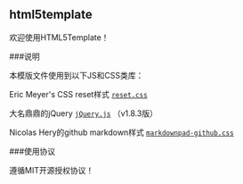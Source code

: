 html5template
----

欢迎使用HTML5Template！

###说明

本模版文件使用到以下JS和CSS类库：

Eric Meyer's CSS reset样式
[`reset.css`](http://meyerweb.com/eric/tools/css/reset/ 'reset.css')

大名鼎鼎的jQuery
[`jQuery.js`](http://jquery.com/ 'jQuery.js') （v1.8.3版）

Nicolas Hery的github markdown样式
[`markdownpad-github.css`](https://github.com/nicolashery/markdownpad-github 'markdownpad-github.css')

###使用协议

遵循MIT开源授权协议！